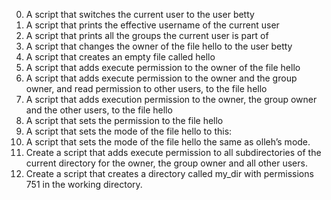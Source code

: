 0. A script that switches the current user to the user betty
1. A script that prints the effective username of the current user
2. A script that prints all the groups the current user is part of
3. A script that changes the owner of the file hello to the user betty
4. A script that creates an empty file called hello
5. A script that adds execute permission to the owner of the file hello
6. A script that adds execute permission to the owner and the group owner, and read permission to other users, to the file hello
7. A script that adds execution permission to the owner, the group owner and the other users, to the file hello
8. A script that sets the permission to the file hello
9. A script that sets the mode of the file hello to this:
10. A script that sets the mode of the file hello the same as olleh’s mode.
11. Create a script that adds execute permission to all subdirectories of the current directory for the owner, the group owner and all other users.
12. Create a script that creates a directory called my_dir with permissions 751 in the working directory.
